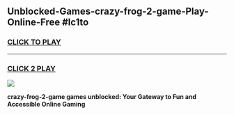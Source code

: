 
## Unblocked-Games-crazy-frog-2-game-Play-Online-Free #lc1to
<h3>
<a href="https://us.freeplayer.one?title=crazy-frog-2-game&ref=10M">CLICK TO PLAY</a></h3>
<hr>

<h3>
<a href="https://us.freeplayer.one?title=crazy-frog-2-game&ref=10M">CLICK 2 PLAY</a>
  
</h3>

<a href="https://us.freeplayer.one?title=crazy-frog-2-game&ref=10M"><img src="https://clearcache.store/games.png"></a>


**crazy-frog-2-game games unblocked: Your Gateway to Fun and Accessible Online Gaming**

